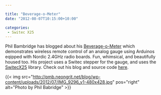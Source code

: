 ```yaml
---

title: "Beverage-o-Meter"
date: "2012-08-07T10:15:00+10:00"

categories:
 - Switec X25
---
```


Phil Bambridge has blogged about
his [Beverage-o-Meter](http://pmb.neongrit.net/blog/?p=116)
which demonstrates wireless remote control of an analog gauge using Arduinos eqipped with Nordic 2.4GHz radio boards.
Fun, whimsical, and beautifully housed too.  His project uses a Switec stepper for the gauge, and
uses the [SwitecX25](https://github.com/clearwater/SwitecX25) library.
Check out his blog and source code [here](http://pmb.neongrit.net/blog/?p=116).

<!--more-->

{{< img src="http://pmb.neongrit.net/blog/wp-content/uploads/2012/07/IMG_9296_v1-480x428.jpg" pos="right" alt="Photo by Phil Babridge" >}}
